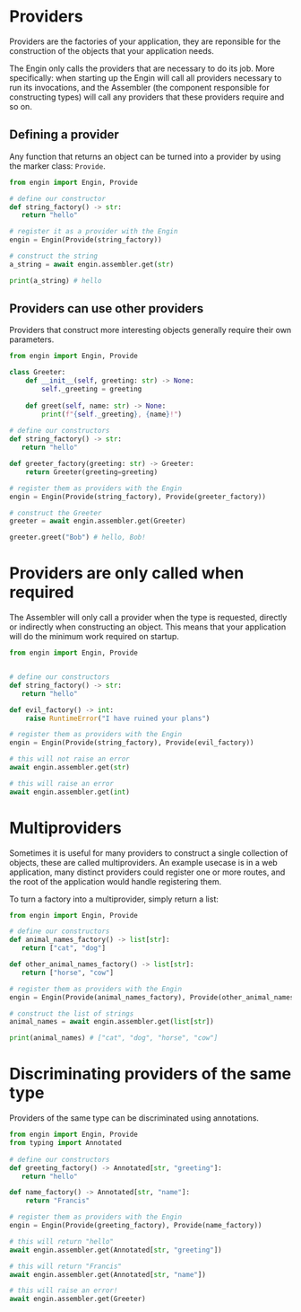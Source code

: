 # Providers

Providers are the factories of your application, they are reponsible for the construction
of the objects that your application needs.

The Engin only calls the providers that are necessary to do its job. More specifically:
when starting up the Engin will call all providers necessary to run its invocations, and
the Assembler (the component responsible for constructing types) will call any providers
that these providers require and so on.

## Defining a provider

Any function that returns an object can be turned into a provider by using the marker
class: `Provide`.

```python
from engin import Engin, Provide

# define our constructor
def string_factory() -> str:
   return "hello"

# register it as a provider with the Engin
engin = Engin(Provide(string_factory))

# construct the string
a_string = await engin.assembler.get(str)

print(a_string) # hello
```


## Providers can use other providers

Providers that construct more interesting objects generally require their own parameters.

```python
from engin import Engin, Provide

class Greeter:
    def __init__(self, greeting: str) -> None:
        self._greeting = greeting
        
    def greet(self, name: str) -> None:
        print(f"{self._greeting}, {name}!")
        
# define our constructors
def string_factory() -> str:
   return "hello"

def greeter_factory(greeting: str) -> Greeter:
    return Greeter(greeting=greeting)

# register them as providers with the Engin
engin = Engin(Provide(string_factory), Provide(greeter_factory))

# construct the Greeter
greeter = await engin.assembler.get(Greeter)

greeter.greet("Bob") # hello, Bob!
```


# Providers are only called when required

The Assembler will only call a provider when the type is requested, directly or indirectly
when constructing an object. This means that your application will do the minimum work
required on startup.

```python
from engin import Engin, Provide


# define our constructors
def string_factory() -> str:
   return "hello"

def evil_factory() -> int:
    raise RuntimeError("I have ruined your plans")

# register them as providers with the Engin
engin = Engin(Provide(string_factory), Provide(evil_factory))

# this will not raise an error
await engin.assembler.get(str)

# this will raise an error
await engin.assembler.get(int)
```


# Multiproviders

Sometimes it is useful for many providers to construct a single collection of objects,
these are called multiproviders. An example usecase is in a web application, many
distinct providers could register one or more routes, and the root of the application
would handle registering them.

To turn a factory into a multiprovider, simply return a list:

```python
from engin import Engin, Provide

# define our constructors
def animal_names_factory() -> list[str]:
   return ["cat", "dog"]

def other_animal_names_factory() -> list[str]:
   return ["horse", "cow"]

# register them as providers with the Engin
engin = Engin(Provide(animal_names_factory), Provide(other_animal_names_factory))

# construct the list of strings
animal_names = await engin.assembler.get(list[str])

print(animal_names) # ["cat", "dog", "horse", "cow"]
```


# Discriminating providers of the same type

Providers of the same type can be discriminated using annotations.

```python
from engin import Engin, Provide
from typing import Annotated
        
# define our constructors
def greeting_factory() -> Annotated[str, "greeting"]:
   return "hello"

def name_factory() -> Annotated[str, "name"]:
    return "Francis"

# register them as providers with the Engin
engin = Engin(Provide(greeting_factory), Provide(name_factory))

# this will return "hello"
await engin.assembler.get(Annotated[str, "greeting"])

# this will return "Francis"
await engin.assembler.get(Annotated[str, "name"])

# this will raise an error!
await engin.assembler.get(Greeter)
```
